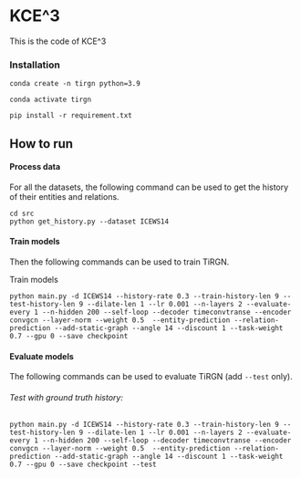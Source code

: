 # KCE^3

This is the code of KCE^3


### Installation
```
conda create -n tirgn python=3.9

conda activate tirgn

pip install -r requirement.txt
```



## How to run

#### Process data

For all the datasets, the following command can be used to get the history of their entities and relations.
```
cd src
python get_history.py --dataset ICEWS14
```



#### Train models

Then the following commands can be used to train TiRGN.

Train models

```
python main.py -d ICEWS14 --history-rate 0.3 --train-history-len 9 --test-history-len 9 --dilate-len 1 --lr 0.001 --n-layers 2 --evaluate-every 1 --n-hidden 200 --self-loop --decoder timeconvtranse --encoder convgcn --layer-norm --weight 0.5  --entity-prediction --relation-prediction --add-static-graph --angle 14 --discount 1 --task-weight 0.7 --gpu 0 --save checkpoint
```



#### Evaluate models

The following commands can be used to evaluate TiRGN (add `--test` only).

###### Test with ground truth history:

```
python main.py -d ICEWS14 --history-rate 0.3 --train-history-len 9 --test-history-len 9 --dilate-len 1 --lr 0.001 --n-layers 2 --evaluate-every 1 --n-hidden 200 --self-loop --decoder timeconvtranse --encoder convgcn --layer-norm --weight 0.5  --entity-prediction --relation-prediction --add-static-graph --angle 14 --discount 1 --task-weight 0.7 --gpu 0 --save checkpoint --test 
```




